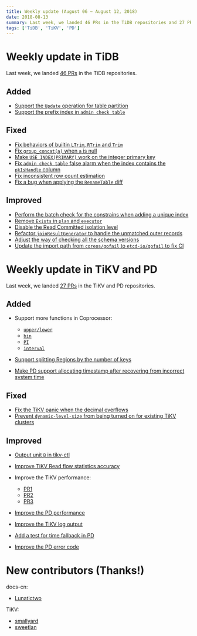 ```yaml
---
title: Weekly update (August 06 ~ August 12, 2018)
date: 2018-08-13
summary: Last week, we landed 46 PRs in the TiDB repositories and 27 PRs in the TiKV and PD repositories.
tags: ['TiDB', 'TiKV', 'PD']
---
```


# Weekly update in TiDB

Last week, we landed [46 PRs](https://github.com/pingcap/tidb/pulls?utf8=%E2%9C%93&q=is%3Apr+is%3Amerged+merged%3A2018-08-06..2018-08-12+) in the TiDB repositories.

## Added

- [Support the `Update` operation for table partition](https://github.com/pingcap/tidb/pull/7166)
- [Support the prefix index in `admin check table`](https://github.com/pingcap/tidb/pull/7241)

## Fixed

- [Fix behaviors of builtin `LTrim`, `RTrim` and `Trim`](https://github.com/pingcap/tidb/pull/7291)
- [Fix `group_concat(a)` when `a` is null](https://github.com/pingcap/tidb/pull/7287)
- [Make `USE INDEX(PRIMARY)` work on the integer primary key](https://github.com/pingcap/tidb/pull/7298)
- [Fix `admin check table` false alarm when the index contains the `pkIsHandle` column](https://github.com/pingcap/tidb/pull/7317)
- [Fix inconsistent row count estimation](https://github.com/pingcap/tidb/pull/7233)
- [Fix a bug when applying the `RenameTable` diff](https://github.com/pingcap/tidb/pull/7336)

## Improved

- [Perform the batch check for the constrains when adding a unique index](https://github.com/pingcap/tidb/pull/7132)
- [Remove `Exists` in `plan` and `executor`](https://github.com/pingcap/tidb/pull/7207)
- [Disable the Read Committed isolation level](https://github.com/pingcap/tidb/pull/7280)
- [Refactor `joinResultGenerator` to handle the unmatched outer records](https://github.com/pingcap/tidb/pull/7288)
- [Adjust the way of checking all the schema versions](https://github.com/pingcap/tidb/pull/7319)
- [Update the import path from `coreos/gofail` to `etcd-io/gofail` to fix CI](https://github.com/pingcap/tidb/pull/7329)

# Weekly update in TiKV and PD

Last week, we landed [27 PRs](https://github.com/search?p=1&q=repo%3Atikv%2Ftikv+repo%3Apingcap%2Fpd+is%3Apr+is%3Amerged+merged%3A2018-08-06..2018-08-13&type=Issues) in the TiKV and PD repositories.

## Added

- Support more functions in Coprocessor: 
    
    - [`upper/lower`](https://github.com/tikv/tikv/pull/3433)
    - [`bin`](https://github.com/tikv/tikv/pull/3397)
    - [`PI`](https://github.com/tikv/tikv/pull/3382)
    - [`interval`](https://github.com/tikv/tikv/pull/3330)

- [Support splitting Regions by the number of keys](https://github.com/tikv/tikv/pull/3317)
- [Make PD support allocating timestamp after recovering from incorrect system time](https://github.com/pingcap/pd/pull/1173)

## Fixed

- [Fix the TiKV panic when the decimal overflows](https://github.com/tikv/tikv/pull/3343)
- [Prevent `dynamic-level-size` from being turned on for existing TiKV clusters](https://github.com/tikv/tikv/pull/3348/files)

## Improved

- [Output unit `B` in tikv-ctl](https://github.com/tikv/tikv/pull/3421)
- [Improve TiKV Read flow statistics accuracy](https://github.com/tikv/tikv/pull/3402)
- Improve the TiKV performance: 
    
    - [PR1](https://github.com/tikv/tikv/pull/3429)
    - [PR2](https://github.com/tikv/tikv/pull/3419)
    - [PR3](https://github.com/tikv/tikv/pull/2639)

- [Improve the PD performance](https://github.com/pingcap/pd/pull/1180) 
- [Improve the TiKV log output](https://github.com/tikv/tikv/pull/3416) 
- [Add a test for time fallback in PD](https://github.com/pingcap/pd/pull/1186)
- [Improve the PD error code](https://github.com/pingcap/pd/pull/1167)

# New contributors (Thanks!)

docs-cn:

- [Lunatictwo](https://github.com/Lunatictwo)

TiKV:

- [smallyard](https://github.com/smallyard)
- [sweetIan](https://github.com/sweetIan)
